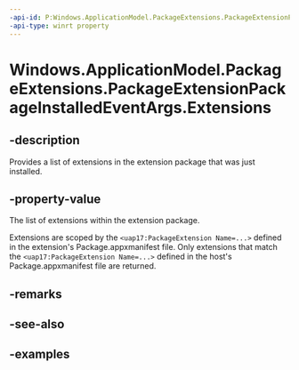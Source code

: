 ```yaml
---
-api-id: P:Windows.ApplicationModel.PackageExtensions.PackageExtensionPackageInstalledEventArgs.Extensions
-api-type: winrt property
---
```


# Windows.ApplicationModel.PackageExtensions.PackageExtensionPackageInstalledEventArgs.Extensions

<!--
public System.Collections.Generic.IReadOnlyList<Windows.ApplicationModel.PackageExtensions.PackageExtension> Extensions { get; }
-->

## -description

Provides a list of extensions in the extension package that was just installed.

## -property-value

The list of extensions within the extension package.

Extensions are scoped by the `<uap17:PackageExtension Name=...>` defined in the extension's Package.appxmanifest file. Only extensions that match the `<uap17:PackageExtension Name=...>` defined in the host's Package.appxmanifest file are returned.

## -remarks

## -see-also

## -examples

